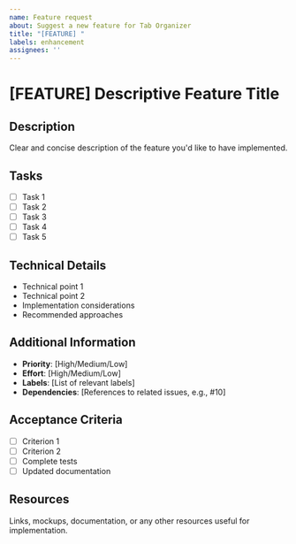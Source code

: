 ```yaml
---
name: Feature request
about: Suggest a new feature for Tab Organizer
title: "[FEATURE] "
labels: enhancement
assignees: ''
---
```


# [FEATURE] Descriptive Feature Title

## Description
Clear and concise description of the feature you'd like to have implemented.

## Tasks
- [ ] Task 1
- [ ] Task 2
- [ ] Task 3
- [ ] Task 4
- [ ] Task 5

## Technical Details
- Technical point 1
- Technical point 2
- Implementation considerations
- Recommended approaches

## Additional Information
- **Priority**: [High/Medium/Low]
- **Effort**: [High/Medium/Low]
- **Labels**: [List of relevant labels]
- **Dependencies**: [References to related issues, e.g., #10]

## Acceptance Criteria
- [ ] Criterion 1
- [ ] Criterion 2
- [ ] Complete tests
- [ ] Updated documentation

## Resources
Links, mockups, documentation, or any other resources useful for implementation. 